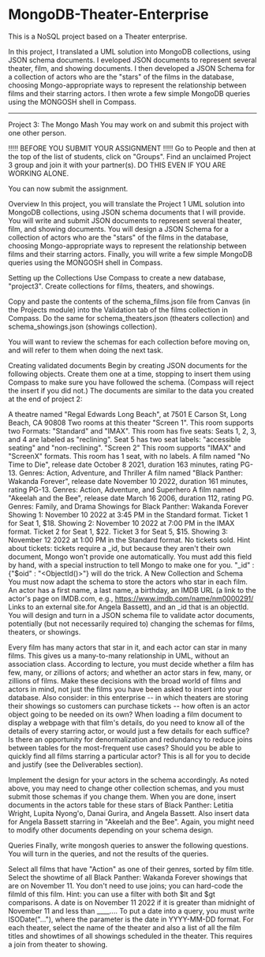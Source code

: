 # MongoDB-Theater-Enterprise
 This is a NoSQL project based on a Theater enterprise.


In this project, I translated a UML solution into MongoDB collections, using JSON schema documents. I eveloped JSON documents to represent several theater, film, and showing documents. I then developed a JSON Schema for a collection of actors who are the "stars" of the films in the database, choosing Mongo-appropriate ways to represent the relationship between films and their starring actors. I then wrote a few simple MongoDB queries using the MONGOSH shell in Compass.


----------------------------------------------------------------------------------------------------------------------------------

Project 3: The Mongo Mash
You may work on and submit this project with one other person.

!!!!! BEFORE YOU SUBMIT YOUR ASSIGNMENT !!!!!
Go to People and then at the top of the list of students, click on "Groups". Find an unclaimed Project 3 group and join it with your partner(s). DO THIS EVEN IF YOU ARE WORKING ALONE. 

You can now submit the assignment.

Overview
In this project, you will translate the Project 1 UML solution into MongoDB collections, using JSON schema documents that I will provide. You will write and submit JSON documents to represent several theater, film, and showing documents. You will design a JSON Schema for a collection of actors who are the "stars" of the films in the database, choosing Mongo-appropriate ways to represent the relationship between films and their starring actors. Finally, you will write a few simple MongoDB queries using the MONGOSH shell in Compass.

Setting up the Collections
Use Compass to create a new database, "project3". Create collections for films, theaters, and showings.

Copy and paste the contents of the schema_films.json file from Canvas (in the Projects module) into the Validation tab of the films collection in Compass. Do the same for schema_theaters.json (theaters collection) and schema_showings.json (showings collection).

You will want to review the schemas for each collection before moving on, and will refer to them when doing the next task.

Creating validated documents
Begin by creating JSON documents for the following objects. Create them one at a time, stopping to insert them using Compass to make sure you have followed the schema. (Compass will reject the insert if you did not.)  The documents are similar to the data you created at the end of project 2:

A theatre named "Regal Edwards Long Beach", at 7501 E Carson St, Long Beach, CA 90808
Two rooms at this theater
"Screen 1".
This room supports two Formats: "Standard" and "IMAX".
This room has five seats:
Seats 1, 2, 3, and 4 are labeled as "reclining".
Seat 5 has two seat labels: "accessible seating" and "non-reclining".
"Screen 2"
This room supports "IMAX" and "ScreenX" formats.
This room has 1 seat, with no labels.
A film named "No Time to Die", release date October 8 2021, duration 163 minutes, rating PG-13.
Genres: Action, Adventure, and Thriller
A film named "Black Panther: Wakanda Forever", release date November 10 2022, duration 161 minutes, rating PG-13. 
Genres: Action, Adventure, and Superhero
A film named "Akeelah and the Bee", release date March 16 2006, duration 112, rating PG.
Genres: Family, and Drama
Showings for Black Panther: Wakanda Forever
Showing 1: November 10 2022 at 3:45 PM in the Standard format.
Ticket 1 for Seat 1, $18.
Showing 2: November 10 2022 at 7:00 PM in the IMAX format.
Ticket 2 for Seat 1, $22.
Ticket 3 for Seat 5, $15.
Showing 3: November 12 2022 at 1:00 PM in the Standard format.
No tickets sold.
Hint about tickets: tickets require a _id, but because they aren't their own document, Mongo won't provide one automatically. You must add this field by hand, with a special instruction to tell Mongo to make one for you. "_id" : {"$oid" : "<ObjectId()>"} will do the trick.
A New Collection and Schema
You must now adapt the schema to store the actors who star in each film. An actor has a first name, a last name, a birthday, an IMDB URL (a link to the actor's page on IMDB.com, e.g., https://www.imdb.com/name/nm0000291/ Links to an external site.for Angela Bassett), and an _id that is an objectId. You will design and turn in a JSON schema file to validate actor documents, potentially (but not necessarily required to) changing the schemas for films, theaters, or showings.

Every film has many actors that star in it, and each actor can star in many films. This gives us a many-to-many relationship in UML, without an association class. According to lecture, you must decide whether a film has few, many, or zillions of actors; and whether an actor stars in few, many, or zillions of films. Make these decisions with the broad world of films and actors in mind, not just the films you have been asked to insert into your database. Also consider: in this enterprise -- in which theaters are storing their showings so customers can purchase tickets -- how often is an actor object going to be needed on its own? When loading a film document to display a webpage with that film's details, do you need to know all of the details of every starring actor, or would just a few details for each suffice? Is there an opportunity for denormalization and redundancy to reduce joins between tables for the most-frequent use cases? Should you be able to quickly find all films starring a particular actor? This is all for you to decide and justify (see the Deliverables section).

Implement the design for your actors in the schema accordingly. As noted above, you may need to change other collection schemas, and you must submit those schemas if you change them. When you are done, insert documents in the actors table for these stars of Black Panther: Letitia Wright, Lupita Nyong'o, Danai Gurira, and Angela Bassett. Also insert data for Angela Bassett starring in "Akeelah and the Bee". Again, you might need to modify other documents depending on your schema design.

Queries
Finally, write mongosh queries to answer the following questions. You will turn in the queries, and not the results of the queries.

Select all films that have "Action" as one of their genres, sorted by film title.
Select the showtime of all Black Panther: Wakanda Forever showings that are on November 11. You don't need to use joins; you can hard-code the filmId of this film. Hint: you can use a filter with both $lt and $gt comparisons. A date is on November 11 2022 if it is greater than midnight of November 11 and less than ____.... To put a date into a query, you must write ISODate("..."), where the parameter is the date in YYYY-MM-DD format.
For each theater, select the name of the theater and also a list of all the film titles and showtimes of all showings scheduled in the theater. This requires a join from theater to showing.
